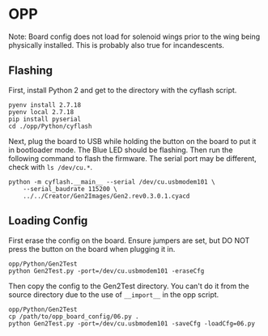 OPP
===

Note: Board config does not load for solenoid wings prior to the wing being
physically installed. This is probably also true for incandescents.

Flashing
--------

First, install Python 2 and get to the directory with the cyflash script.

    pyenv install 2.7.18
    pyenv local 2.7.18
    pip install pyserial
    cd ./opp/Python/cyflash

Next, plug the board to USB while holding the button on the board to put
it in bootloader mode. The Blue LED should be flashing. Then run the
following command to flash the firmware. The serial port may be different,
check with `ls /dev/cu.*`.

    python -m cyflash.__main__ --serial /dev/cu.usbmodem101 \
        --serial_baudrate 115200 \
        ../../Creator/Gen2Images/Gen2.rev0.3.0.1.cyacd

Loading Config
--------------

First erase the config on the board. Ensure jumpers are set, but DO NOT
press the button on the board when plugging it in.

    opp/Python/Gen2Test
    python Gen2Test.py -port=/dev/cu.usbmodem101 -eraseCfg

Then copy the config to the Gen2Test directory. You can't do it from the
source directory due to the use of `__import__` in the opp script.

    opp/Python/Gen2Test
    cp /path/to/opp_board_config/06.py . 
    python Gen2Test.py -port=/dev/cu.usbmodem101 -saveCfg -loadCfg=06.py
